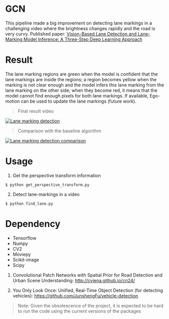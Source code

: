 # GCN
This pipeline made a big improvement on detecting lane markings in a challenging video where the brightness changes rapidly and the road is very curvy. Published paper: [Vision-Based Lane Detection and Lane-Marking Model Inference: A Three-Step Deep Learning Approach](https://ieeexplore.ieee.org/document/8701850Â)

# Result
The lane marking regions are green when the model is confident that the lane markings are inside the regions; a region becomes yellow when the marking is not clear enough and the model infers this lane marking from the lane marking on the other side; when they become red, it means that the model cannot find enough pixels for both lane markings. If available, Ego-motion can be used to update the lane markings (future work).

> Final result video

[![Lane marking detection](http://img.youtube.com/vi/i3MAK13_ki0/0.jpg)](https://www.youtube.com/watch?v=i3MAK13_ki0 "Lane marking detection")

> Comparison with the baseline algorithm

[![Lane marking detection comparison](http://img.youtube.com/vi/Eb-_uPb5D9M/0.jpg)](https://www.youtube.com/watch?v=Eb-_uPb5D9M "Lane marking detection comparison")


# Usage
1. Get the perspective transform information
```
$ python get_perspective_transform.py
```

2. Detect lane-markings in a video
```
$ python find_lane.py
```

# Dependency
* Tensorflow
* Numpy
* CV2
* Moviepy
* Scikit-image
* Scipy
1. Convolutional Patch Networks with Spatial Prior for Road Detection and Urban Scene Understanding: http://cvjena.github.io/cn24/

2. You Only Look Once: Unified, Real-Time Object Detection (for detecting vehicles): https://github.com/JunshengFu/vehicle-detection

> Note: Given the obsolescence of the project, it is expected to be hard to run the code using the current versions of the packages
